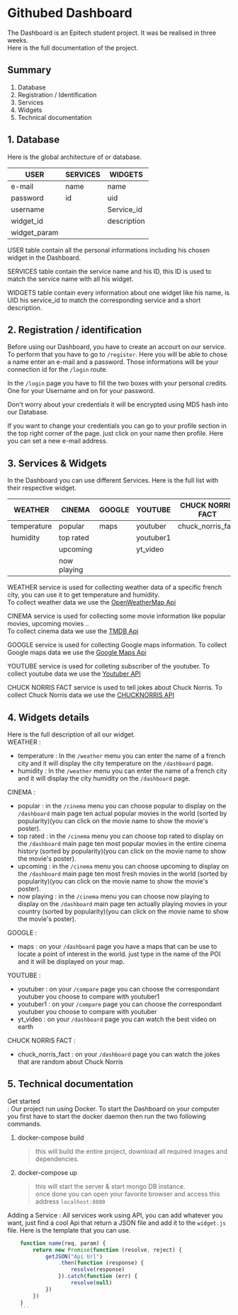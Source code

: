 
# Githubed Dashboard  
The Dashboard is an Epitech student project. It was be realised in three weeks.  
Here is the full documentation of the project.  
  
## Summary  
1. Database  
2. Registration / Identification  
3. Services  
4. Widgets  
5. Technical documentation  
  
## 1. Database  
Here is the global architecture of or database.  
  
| USER         | SERVICES | WIDGETS     |  
|--------------|----------|-------------|  
| e-mail       | name     | name        |  
| password     | id       | uid         |  
| username     |          | Service_id  |  
| widget_id    |          | description |  
| widget_param |          |             |  
  
USER table contain all the personal informations including his chosen widget in the Dashboard.  
  
SERVICES table contain the service name and his ID, this ID is used to match the service name with all his widget.  
  
WIDGETS table contain every information about one widget like his name, is UID his service_id to match the corresponding service and a short description.  
  
## 2. Registration / identification  
Before using our Dashboard, you have to create an accourt on our service.  
To perform that you have to go to ```/register```. Here you will be able to chose a name enter an e-mail and a password. Those informations will be your connection id for the ```/login``` route.  
  
In the ```/login``` page you have to fill the two boxes with your personal credits.  
One for your Username and on for your password.  
  
Don't worry about your credentials it will be encrypted using MD5 hash into our Database.

If you want to change your credentials you can go to your profile section in the top right corner of the page. just click on your name then profile. Here you can set a new e-mail address.
  
## 3. Services & Widgets  
In the Dashboard you can use different Services. Here is the full list with their respective widget.  
  
| WEATHER     | CINEMA      | GOOGLE | YOUTUBE   | CHUCK NORRIS FACT |
|-------------|-------------|--------|-----------|-------------------|
| temperature | popular     | maps   | youtuber  | chuck_norris_fact |
| humidity    | top rated   |        | youtuber1 |                   |
|             | upcoming    |        | yt_video  |                   |
|             | now playing |        |           |                   |
  
WEATHER service is used for collecting weather data of a specific french city, you can use it to get temperature and humidity.  
To collect weather data we use the [OpenWeatherMap Api](https://openweathermap.org/api)  
  
CINEMA service is used for collecting some movie information like popular movies, upcoming movies ..  
To collect cinema data we use the [TMDB Api](https://www.themoviedb.org/documentation/api)  
  
GOOGLE service is used for collecting Google maps information.
To collect Google maps data we use the [Google Maps Api](https://developers.google.com/maps/documentation/javascript/tutorial)

YOUTUBE service is used for colleting subscriber of the youtuber.
To collect youtube data we use the [Youtuber API](https://developers.google.com/youtube/)

CHUCK NORRIS FACT service is used to tell jokes about Chuck Norris.
To collect Chuck Norris data we use the [CHUCKNORRIS API](https://api.chucknorris.io/)
  
## 4. Widgets details  
  
Here is the full description of all our widget.  
WEATHER :  
  
- temperature : In the ```/weather``` menu you can enter the name of a french city and it will display the city temperature on the ```/dashboard``` page.   
- humidity : In the ```/weather``` menu you can enter the name of a french city and it will display the city humidity on the ```/dashboard``` page.   
  
CINEMA :  
  
- popular : in the ```/cinema``` menu you can choose popular to display on the ```/dashboard``` main page ten actual popular movies in the world (sorted by popularity)(you can click on the movie name to show the movie's poster).  
- top rated : in the ```/cinema``` menu you can choose top rated to display on the ```/dashboard``` main page ten most popular movies in the entire cinema history (sorted by popularity)(you can click on the movie name to show the movie's poster).  
- upcoming : in the ```/cinema``` menu you can choose upcoming to display on the ```/dashboard``` main page ten most fresh movies in the world (sorted by popularity)(you can click on the movie name to show the movie's poster).  
- now playing : in the ```/cinema``` menu you can choose now playing to display on the ```/dashboard``` main page ten actually playing movies in your country (sorted by popularity)(you can click on the movie name to show the movie's poster).  
  
GOOGLE :  
  
- maps : on your ```/dashboard``` page you have a maps that can be use to locate a point of interest in the world. just type in the name of the POI and it will be displayed on your map.

YOUTUBE :

- youtuber : on your ```/compare``` page you can choose the correspondant youtuber you choose to compare with youtuber1
- youtuber1 : on your ```/compare``` page you can choose the correspondant youtuber you choose to compare with youtuber
- yt_video : on your ```/dashboard``` page you can watch the best video on earth

CHUCK NORRIS FACT :

- chuck_norris_fact : on your ```/dashboard``` page you can watch the jokes that are random about Chuck Norris

## 5. Technical documentation  
  
Get started  
    : Our project run using Docker. To start the Dashboard on your computer you first have to start the docker daemon then run the two following commands.
1. docker-compose build  
    > this will build the entire project, download all required images and dependencies.  
2. docker-compose up  
	> this will start the server & start mongo DB instance.  
    once done you can open your favorite browser and access this address ```localhost:8080```

Adding a Service
    : All services work using API, you can add whatever you want, just find a cool Api that return a JSON file and add it to the ```widget.js``` file.
    Here is the template that you can use.
```javascript
    function name(req, param) {
        return new Promise(function (resolve, reject) {
            getJSON("Api Url")
                .then(function (response) {
                    resolve(response)
                }).catch(function (err) {
                    resolve(null)
            })
        })
    }
    ```
    

